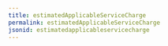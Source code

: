 ```yaml
---
title: estimatedApplicableServiceCharge
permalink: estimatedApplicableServiceCharge
jsonid: estimatedapplicableservicecharge
---
```

